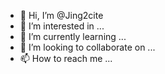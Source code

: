 - 👋 Hi, I’m @Jing2cite
- 👀 I’m interested in ...
- 🌱 I’m currently learning ...
- 💞️ I’m looking to collaborate on ...
- 📫 How to reach me ...

<!---
Jing2cite/Jing2cite is a ✨ special ✨ repository because its `README.md` (this file) appears on your GitHub profile.
You can click the Preview link to take a look at your changes.
--->

